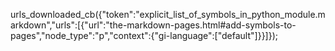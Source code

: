 urls_downloaded_cb({"token":"explicit_list_of_symbols_in_python_module.markdown","urls":[{"url":"the-markdown-pages.html#add-symbols-to-pages","node_type":"p","context":{"gi-language":["default"]}}]});